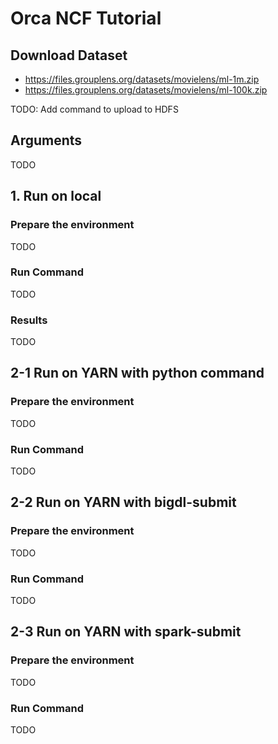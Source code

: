 # Orca NCF Tutorial

## Download Dataset
- https://files.grouplens.org/datasets/movielens/ml-1m.zip
- https://files.grouplens.org/datasets/movielens/ml-100k.zip

TODO: Add command to upload to HDFS

## Arguments
TODO

## 1. Run on local
### Prepare the environment
TODO

### Run Command
TODO

### Results
TODO

## 2-1 Run on YARN with python command
### Prepare the environment
TODO

### Run Command
TODO

## 2-2 Run on YARN with bigdl-submit
### Prepare the environment
TODO

### Run Command
TODO

## 2-3 Run on YARN with spark-submit
### Prepare the environment
TODO

### Run Command
TODO
